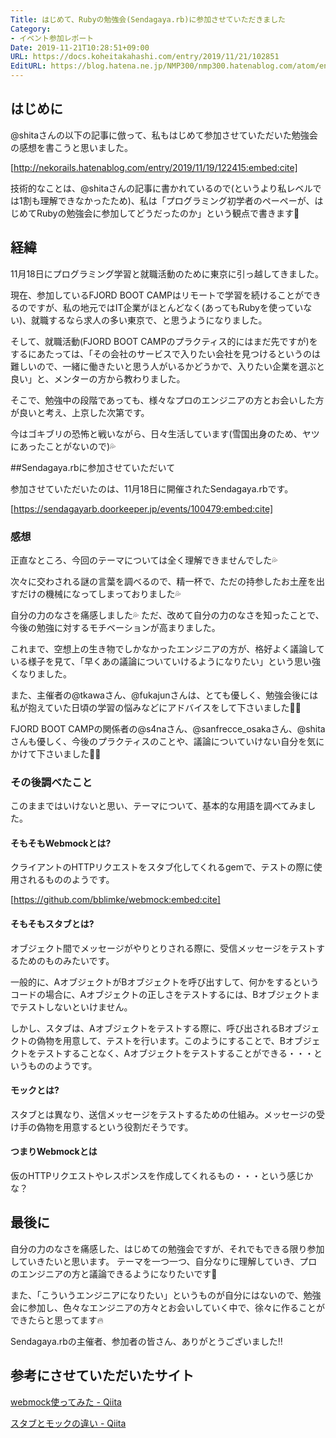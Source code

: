 ```yaml
---
Title: はじめて、Rubyの勉強会(Sendagaya.rb)に参加させていただきました
Category:
- イベント参加レポート
Date: 2019-11-21T10:28:51+09:00
URL: https://docs.koheitakahashi.com/entry/2019/11/21/102851
EditURL: https://blog.hatena.ne.jp/NMP300/nmp300.hatenablog.com/atom/entry/26006613468653509
---
```


## はじめに

@shitaさんの以下の記事に倣って、私もはじめて参加させていただいた勉強会の感想を書こうと思いました。



[http://nekorails.hatenablog.com/entry/2019/11/19/122415:embed:cite]



技術的なことは、@shitaさんの記事に書かれているので(というより私レベルでは1割も理解できなかったため)、私は「プログラミング初学者のペーペーが、はじめてRubyの勉強会に参加してどうだったのか」という観点で書きます💪

## 経緯

11月18日にプログラミング学習と就職活動のために東京に引っ越してきました。

現在、参加しているFJORD BOOT CAMPはリモートで学習を続けることができるのですが、私の地元ではIT企業がほとんどなく(あってもRubyを使っていない)、就職するなら求人の多い東京で、と思うようになりました。

そして、就職活動(FJORD BOOT CAMPのプラクティス的にはまだ先ですが)をするにあたっては、「その会社のサービスで入りたい会社を見つけるというのは難しいので、一緒に働きたいと思う人がいるかどうかで、入りたい企業を選ぶと良い」と、メンターの方から教わりました。

そこで、勉強中の段階であっても、様々なプロのエンジニアの方とお会いした方が良いと考え、上京した次第です。

今はゴキブリの恐怖と戦いながら、日々生活しています(雪国出身のため、ヤツにあったことがないので)💦


##Sendagaya.rbに参加させていただいて

参加させていただいたのは、11月18日に開催されたSendagaya.rbです。



[https://sendagayarb.doorkeeper.jp/events/100479:embed:cite]



### 感想

正直なところ、今回のテーマについては全く理解できませんでした💦

次々に交わされる謎の言葉を調べるので、精一杯で、ただの持参したお土産を出すだけの機械になってしまっておりました💦

自分の力のなさを痛感しました💦
ただ、改めて自分の力のなさを知ったことで、今後の勉強に対するモチベーションが高まりました。

これまで、空想上の生き物でしかなかったエンジニアの方が、格好よく議論している様子を見て、「早くあの議論についていけるようになりたい」という思い強くなりました。

また、主催者の@tkawaさん、@fukajunさんは、とても優しく、勉強会後には私が抱えていた日頃の学習の悩みなどにアドバイスをして下さいました🙇‍♂️

FJORD BOOT CAMPの関係者の@s4naさん、@sanfrecce_osakaさん、@shitaさんも優しく、今後のプラクティスのことや、議論についていけない自分を気にかけて下さいました🙇‍♂️

### その後調べたこと

このままではいけないと思い、テーマについて、基本的な用語を調べてみました。

#### そもそもWebmockとは?

クライアントのHTTPリクエストをスタブ化してくれるgemで、テストの際に使用されるもののようです。



[https://github.com/bblimke/webmock:embed:cite]





#### そもそもスタブとは?

オブジェクト間でメッセージがやりとりされる際に、受信メッセージをテストするためのものみたいです。

一般的に、AオブジェクトがBオブジェクトを呼び出すして、何かをするというコードの場合に、Aオブジェクトの正しさをテストするには、Bオブジェクトまでテストしないといけません。

しかし、スタブは、Aオブジェクトをテストする際に、呼び出されるBオブジェクトの偽物を用意して、テストを行います。このようにすることで、Bオブジェクトをテストすることなく、Aオブジェクトをテストすることができる・・・というもののようです。


#### モックとは?

スタブとは異なり、送信メッセージをテストするための仕組み。メッセージの受け手の偽物を用意するという役割だそうです。

#### つまりWebmockとは

仮のHTTPリクエストやレスポンスを作成してくれるもの・・・という感じかな？


## 最後に

自分の力のなさを痛感した、はじめての勉強会ですが、それでもできる限り参加していきたいと思います。
テーマを一つ一つ、自分なりに理解していき、プロのエンジニアの方と議論できるようになりたいです💪

また、「こういうエンジニアになりたい」というものが自分にはないので、勉強会に参加し、色々なエンジニアの方々とお会いしていく中で、徐々に作ることができたらと思ってます🔥

Sendagaya.rbの主催者、参加者の皆さん、ありがとうございました‼️

## 参考にさせていただいたサイト
[webmock使ってみた \- Qiita](https://qiita.com/ogawatti/items/58bd4fe1180a0acfdd5e)

[スタブとモックの違い \- Qiita](https://qiita.com/k5trismegistus/items/10ce381d29ab62ca0ea6)
